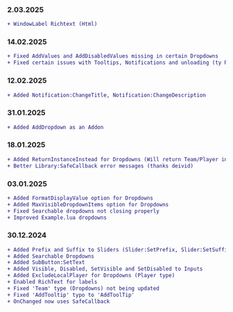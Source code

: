 ### 2.03.2025
```diff
+ WindowLabel Richtext (Html)
```

### 14.02.2025
```diff
+ Fixed AddValues and AddDisabledValues missing in certain Dropdowns
+ Fixed certain issues with Tooltips, Notifications and unloading (ty RectangularObject for the PR)
```

### 12.02.2025
```diff
+ Added Notification:ChangeTitle, Notification:ChangeDescription
```

### 31.01.2025
```diff
+ Added AddDropdown as an Addon
```

### 18.01.2025
```diff
+ Added ReturnInstanceInstead for Dropdowns (Will return Team/Player instance with SpecialType dropdowns if set to true)
+ Better Library:SafeCallback error messages (thanks deivid)
```

### 03.01.2025
```diff
+ Added FormatDisplayValue option for Dropdowns
+ Added MaxVisibleDropdownItems option for Dropdowns
+ Fixed Searchable dropdowns not closing properly
+ Improved Example.lua dropdowns
```

### 30.12.2024
```diff
+ Added Prefix and Suffix to Sliders (Slider:SetPrefix, Slider:SetSuffix)
+ Added Searchable Dropdowns
+ Added SubButton:SetText
+ Added Visible, Disabled, SetVisible and SetDisabled to Inputs
+ Added ExcludeLocalPlayer for Dropdowns (Player type)
+ Enabled RichText for labels
+ Fixed 'Team' type (Dropdowns) not being updated
+ Fixed 'AddTooltip' typo to 'AddToolTip'
+ OnChanged now uses SafeCallback
```
